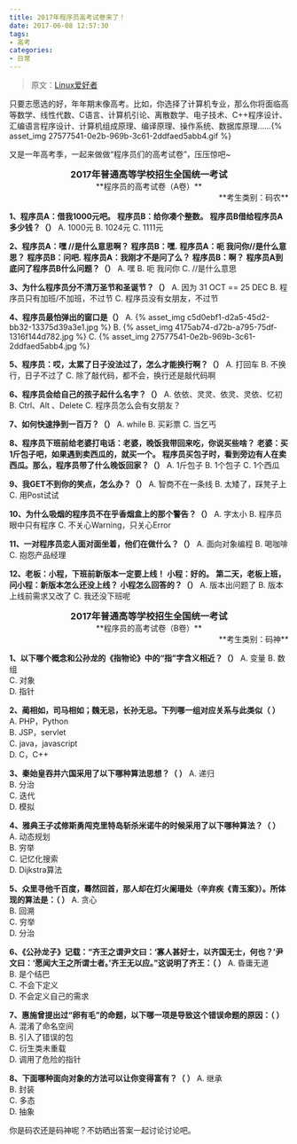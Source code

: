 ```yaml
---
title: 2017年程序员高考试卷来了！
date: 2017-06-08 12:57:30
tags: 
- 高考
categories:
- 日常
---
```


> 原文：[Linux爱好者](https://mp.weixin.qq.com/s?__biz=MzAxODI5ODMwOA==&mid=2666540880&idx=1&sn=6af8fe6af3d65b1ddaf44cb9ba3a6058&chksm=80dcebfbb7ab62ed4c70384e8e4ae348e6560f3571192e2fe9cdc7a886eb1e2a6b40c010f1fd&mpshare=1&scene=22&srcid=0607mHPqVhP5AWYvGZ438y6h#rd)

只要志愿选的好，年年期末像高考。比如，你选择了计算机专业，那么你将面临高等数学、线性代数、C语言、计算机引论、离散数学、电子技术、C++程序设计、汇编语言程序设计、计算机组成原理、编译原理、操作系统、数据库原理……{% asset_img 27577541-0e2b-969b-3c61-2ddfaed5abb4.gif %}<!--more-->

又是一年高考季，一起来做做“程序员们的高考试卷”，压压惊吧~

<h3 style="text-align:center;margin:0">2017年普通高等学校招生全国统一考试</h3>
<p style="text-align:center;margin:0">**程序员的高考试卷（A卷）**</p>
<p style="text-align:right;margin:0">**考生类别：码农**</p>

**1、程序员A：借我1000元吧。**
   **程序员B：给你凑个整数。**
   **程序员B借给程序员A多少钱？（）**
A. 1000元
B. 1024元
C. 1111元

**2、程序员A：嘿 //是什么意思啊？**
   **程序员B：嘿.**
   **程序员A：呃 我问你//是什么意思？**
   **程序员B：问吧.**
   **程序员A：我刚才不是问了么？**
   **程序员B：啊？**
**程序员A到底问了程序员B什么问题？（）**
A. 嘿
B. 呃 我问你
C. //是什么意思

**3、为什么程序员分不清万圣节和圣诞节？（）**
A. 因为 31 OCT == 25 DEC
B. 程序员只有加班/不加班，不过节
C. 程序员没有女朋友，不过节

**4、程序员最怕弹出的窗口是（）**
A.
{% asset_img c5d0ebf1-d2a5-45d2-bb32-13375d39a3e1.jpg %}
B.
{% asset_img 4175ab74-d72b-a795-75df-1316f144d782.jpg %}
C.
{% asset_img 27577541-0e2b-969b-3c61-2ddfaed5abb4.jpg %}

**5、程序员：哎，太累了日子没法过了，怎么才能换行啊？（）**
A. 打回车
B. 不换行，日子不过了
C. 除了敲代码，都不会，换行还是敲代码啊

**6、程序员会给自己的孩子起什么名字？（）**
A. 依依、灵灵、依灵、灵依、忆初
B. Ctrl、Alt 、Delete
C. 程序员怎么会有女朋友？

**7、如何快速挣到一百万？（）**
A. while
B. 买彩票
C. 当乞丐

**8、程序员下班前给老婆打电话：老婆，晚饭我带回来吃，你说买些啥？**
   **老婆：买1斤包子吧，如果遇到卖西瓜的，就买一个。**
**程序员买包子时，看到旁边有人在卖西瓜。那么，程序员带了什么晚饭回家？（）**
A. 1斤包子
B. 1个包子
C. 1个西瓜

**9、我GET不到你的笑点，怎么办？（）**
A. 智商不在一条线
B. 太矮了，踩凳子上
C. 用Post试试

**10、为什么吸烟的程序员不在乎香烟盒上的那个警告？（）**
A. 字太小
B. 程序员眼中只有程序
C. 不关心Warning，只关心Error

**11、一对程序员恋人面对面坐着，他们在做什么？（）**
A. 面向对象编程
B. 喝咖啡
C. 抱怨产品经理

**12、老板：小程，下班前新版本一定要上线！**
    **小程：好的。**
    **第二天，老板上班，问小程：新版本怎么还没上线？**
**小程怎么回答的？（）**
A. 版本出问题了
B. 版本上线前需求又改了
C. 我还没下班呢

<h3 style="text-align:center;margin:0">2017年普通高等学校招生全国统一考试</h3>
<p style="text-align:center;margin:0">**程序员的高考试卷（B卷）**</p>
<p style="text-align:right;margin:0">**考生类别：码神**</p>

**1、以下哪个概念和公孙龙的《指物论》中的“指”字含义相近？（）**
A. 变量
B. 数组        
C. 对象  
D. 指针 

**2、蔺相如，司马相如；魏无忌，长孙无忌。下列哪一组对应关系与此类似（ ）**
A. PHP，Python     
B. JSP，servlet      
C. java，javascript  
D. C，C++

**3、秦始皇吞并六国采用了以下哪种算法思想？（ ）**
A. 递归             
B. 分治      
C. 迭代             
D. 模拟

**4、雅典王子忒修斯勇闯克里特岛斩杀米诺牛的时候采用了以下哪种算法？（ ）**
A. 动态规划           
B. 穷举     
C. 记忆化搜索         
D. Dijkstra算法

**5、众里寻他千百度，蓦然回首，那人却在灯火阑珊处（辛弃疾《青玉案》）。所体现的算法是：（  ）**
A. 贪心         
B. 回溯       
C. 穷举         
D. 分治          

**6、《公孙龙子》记载：“齐王之谓尹文曰：‘寡人甚好士，以齐国无士，何也？’尹文曰：‘愿闻大王之所谓士者。’齐王无以应。”这说明了齐王：（  ）**
A. 昏庸无道            
B. 是个结巴      
C. 不会下定义   
D. 不会定义自己的需求 

**7、惠施曾提出过“卵有毛”的命题，以下哪一项是导致这个错误命题的原因：（  ）**
A. 混淆了命名空间      
B. 引入了错误的包   
C. 衍生类未重载       
D. 调用了危险的指针

**8、下面哪种面向对象的方法可以让你变得富有？（ ）**
A. 继承          
B. 封装       
C. 多态          
D. 抽象

你是码农还是码神呢？不妨晒出答案一起讨论讨论吧。
